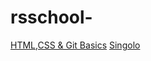 # rsschool-
[HTML,CSS & Git Basics](https://Serg051977.github.io/rsschool-cv/index.html)
[Singolo](https://serg051977.github.io/singolo/index.html)
